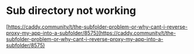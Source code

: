 # Sub directory not working

[https://caddy.community/t/the-subfolder-problem-or-why-cant-i-reverse-proxy-my-app-into-a-subfolder/8575](https://caddy.community/t/the-subfolder-problem-or-why-cant-i-reverse-proxy-my-app-into-a-subfolder/8575)
